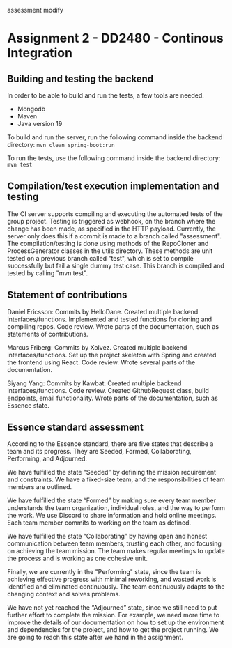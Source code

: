 assessment modify
# Assignment 2 - DD2480 - Continous Integration

## Building and testing the backend

In order to be able to build and run the tests, a few tools are needed.

- Mongodb
- Maven
- Java version 19

To build and run the server, run the following command inside the backend directory:
`mvn clean spring-boot:run`

To run the tests, use the following command inside the backend directory:
`mvn test`

## Compilation/test execution implementation and testing
The CI server supports compiling and executing the automated tests of the group project. Testing is triggered as webhook, on the branch where the change has been made, as specified in the HTTP payload. Currently, the server only does this if a commit is made to a branch called "assessment". The compilation/testing is done using methods of the RepoCloner and ProcessGenerator classes in the utils directory. These methods are unit tested on a previous branch called "test", which is set to compile successfully but fail a single dummy test case. This branch is compiled and tested by calling "mvn test".
 
## Statement of contributions
Daniel Ericsson: Commits by HelloDane. Created multiple backend interfaces/functions. Implemented and tested functions for cloning and compiling repos. Code review. Wrote parts of the documentation, such as statements of contributions.

Marcus Friberg: Commits by Xolvez. Created multiple backend interfaces/functions. Set up the project skeleton with Spring and created the frontend using React. Code review. Wrote several parts of the documentation.

Siyang Yang: Commits by Kawbat. Created multiple backend interfaces/functions. Code review. Created GithubRequest class, build endpoints, email functionality. Wrote parts of the documentation, such as Essence state.

## Essence standard assessment
According to the Essence standard, there are five states that describe a team and its progress. They are Seeded, Formed, Collaborating, Performing, and Adjourned.

We have fulfilled the state “Seeded” by defining the mission requirement and constraints. We have a fixed-size team, and the responsibilities of team members are outlined.

We have fulfilled the state “Formed” by making sure every team member understands the team organization, individual roles, and the way to perform the work. We use Discord to share information and hold online meetings. Each team member commits to working on the team as defined.

We have fulfilled the state “Collaborating” by having open and honest communication between team members, trusting each other, and focusing on achieving the team mission. The team makes regular meetings to update the process and is working as one cohesive unit.

Finally, we are currently in the "Performing" state, since the team is achieving effective progress with minimal reworking, and wasted work is identified and eliminated continuously. The team continuously adapts to the changing context and solves problems.

We have not yet reached the “Adjourned” state, since we still need to put further effort to complete the mission. For example, we need more time to improve the details of our documentation on how to set up the environment and dependencies for the project, and how to get the project running. We are going to reach this state after we hand in the assignment.
